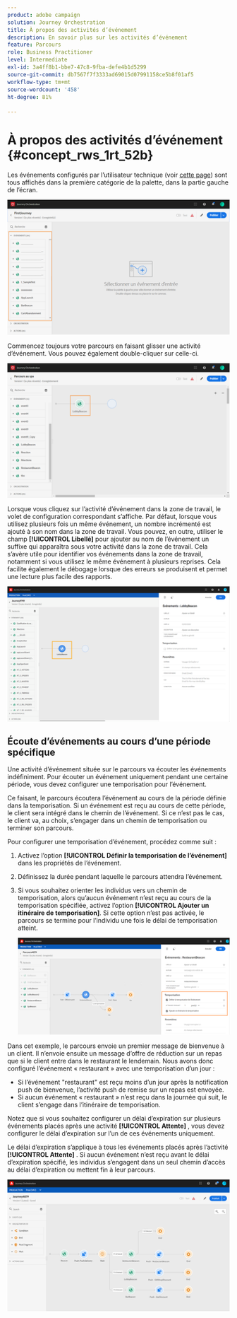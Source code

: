 ```yaml
---
product: adobe campaign
solution: Journey Orchestration
title: À propos des activités d’événement
description: En savoir plus sur les activités d’événement
feature: Parcours
role: Business Practitioner
level: Intermediate
exl-id: 3a4ff8b1-bbe7-47c8-9fba-defe4b1d5299
source-git-commit: db7567f7f3333ad69015d07991158ce5b8f01af5
workflow-type: tm+mt
source-wordcount: '458'
ht-degree: 81%

---
```


# À propos des activités d’événement {#concept_rws_1rt_52b}

Les événements configurés par l’utilisateur technique (voir [cette page](../event/about-events.md)) sont tous affichés dans la première catégorie de la palette, dans la partie gauche de l’écran.

![](../assets/journey43.png)

Commencez toujours votre parcours en faisant glisser une activité d’événement. Vous pouvez également double-cliquer sur celle-ci.

![](../assets/journey44.png)

Lorsque vous cliquez sur l’activité d’événement dans la zone de travail, le volet de configuration correspondant s’affiche. Par défaut, lorsque vous utilisez plusieurs fois un même événement, un nombre incrémenté est ajouté à son nom dans la zone de travail. Vous pouvez, en outre, utiliser le champ **[!UICONTROL Libellé]** pour ajouter au nom de l’événement un suffixe qui apparaîtra sous votre activité dans la zone de travail. Cela s’avère utile pour identifier vos événements dans la zone de travail, notamment si vous utilisez le même événement à plusieurs reprises. Cela facilite également le débogage lorsque des erreurs se produisent et permet une lecture plus facile des rapports.

![](../assets/journey33.png)

## Écoute d’événements au cours d’une période spécifique

Une activité d’événement située sur le parcours va écouter les événements indéfiniment. Pour écouter un événement uniquement pendant une certaine période, vous devez configurer une temporisation pour l’événement.

Ce faisant, le parcours écoutera l’événement au cours de la période définie dans la temporisation. Si un événement est reçu au cours de cette période, le client sera intégré dans le chemin de l’événement. Si ce n’est pas le cas, le client va, au choix, s’engager dans un chemin de temporisation ou terminer son parcours.

Pour configurer une temporisation d’événement, procédez comme suit :

1. Activez l’option **[!UICONTROL Définir la temporisation de l’événement]** dans les propriétés de l’événement.

1. Définissez la durée pendant laquelle le parcours attendra l’événement.

1. Si vous souhaitez orienter les individus vers un chemin de temporisation, alors qu’aucun événement n’est reçu au cours de la temporisation spécifiée, activez l’option **[!UICONTROL Ajouter un itinéraire de temporisation]**. Si cette option n’est pas activée, le parcours se termine pour l’individu une fois le délai de temporisation atteint.

   ![](../assets/event-timeout.png)

Dans cet exemple, le parcours envoie un premier message de bienvenue à un client. Il n’envoie ensuite un message d’offre de réduction sur un repas que si le client entre dans le restaurant le lendemain. Nous avons donc configuré l’événement « restaurant » avec une temporisation d’un jour :

* Si l’événement &quot;restaurant&quot; est reçu moins d’un jour après la notification push de bienvenue, l’activité push de remise sur un repas est envoyée.
* Si aucun événement « restaurant » n’est reçu dans la journée qui suit, le client s’engage dans l’itinéraire de temporisation.

Notez que si vous souhaitez configurer un délai d’expiration sur plusieurs événements placés après une activité **[!UICONTROL Attente]** , vous devez configurer le délai d’expiration sur l’un de ces événements uniquement.

Le délai d’expiration s’applique à tous les événements placés après l’activité **[!UICONTROL Attente]** . Si aucun événement n’est reçu avant le délai d’expiration spécifié, les individus s’engagent dans un seul chemin d’accès au délai d’expiration ou mettent fin à leur parcours.

![](../assets/event-timeout-group.png)
